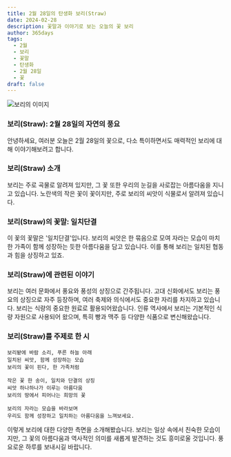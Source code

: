 ```yaml
---
title: 2월 28일의 탄생화 보리(Straw)
date: 2024-02-28
description: 꽃말과 이야기로 보는 오늘의 꽃 보리
author: 365days
tags:
  - 2월
  - 보리
  - 꽃말
  - 탄생화
  - 2월 28일
  - 꽃
draft: false
---
```


![보리의 이미지](https://cdn.pixabay.com/photo/2018/03/19/20/20/wheat-3241114_640.jpg#center)


### 보리(Straw): 2월 28일의 자연의 풍요

안녕하세요, 여러분 오늘은 2월 28일의 꽃으로, 다소 특이하면서도 매력적인 보리에 대해 이야기해보려고 합니다.

### 보리(Straw) 소개

보리는 주로 곡물로 알려져 있지만, 그 꽃 또한 우리의 눈길을 사로잡는 아름다움을 지니고 있습니다. 노란색의 작은 꽃이 꽃이지만, 주로 보리의 씨앗이 식물로서 알려져 있습니다.

### 보리(Straw)의 꽃말: 일치단결

이 꽃의 꽃말은 '일치단결'입니다. 보리의 씨앗은 한 묶음으로 모여 자라는 모습이 마치 한 가족이 함께 성장하는 듯한 아름다움을 담고 있습니다. 이를 통해 보리는 일치된 협동과 힘을 상징하고 있죠.

### 보리(Straw)에 관련된 이야기
보리는 여러 문화에서 풍요와 풍성의 상징으로 간주됩니다. 고대 신화에서도 보리는 풍요의 상징으로 자주 등장하며, 여러 축제와 의식에서도 중요한 자리를 차지하고 있습니다. 보리는 식량의 중요한 원료로 활용되어왔습니다. 인류 역사에서 보리는 기본적인 식량 자원으로 사용되어 왔으며, 특히 빵과 맥주 등 다양한 식품으로 변신해왔습니다.

### 보리(Straw)를 주제로 한 시

	보리밭에 바람 소리, 푸른 하늘 아래
	일치된 씨앗, 함께 성장하는 모습
	보리의 꽃이 핀다, 한 가족처럼
	
	작은 꽃 한 송이, 일치와 단결의 상징
	씨앗 하나하나가 이루는 아름다움
	보리의 땅에서 피어나는 희망의 꽃
	
	보리의 자라는 모습을 바라보며
	우리도 함께 성장하고 일치하는 아름다움을 느껴보세요.

이렇게 보리에 대한 다양한 측면을 소개해봤습니다. 보리는 일상 속에서 친숙한 모습이지만, 그 꽃의 아름다움과 역사적인 의미를 새롭게 발견하는 것도 흥미로울 것입니다. 풍요로운 하루를 보내시길 바랍니다.
